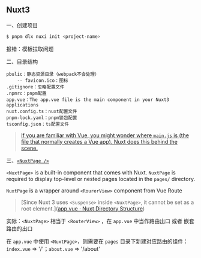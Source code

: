## Nuxt3

一、创建项目

```sh
$ pnpm dlx nuxi init <project-name>
```

报错：模板拉取问题



二、目录结构

```
pbulic：静态资源目录（webpack不会处理）
	-- favicon.ico：图标
.gitignore：忽略配置文件
.npmrc：pnpm配置
app.vue：The app.vue file is the main component in your Nuxt3 applications
nuxt.config.ts：nuxt配置文件
pnpm-lock.yaml：pnpm锁包配置
tsconfig.json：ts配置文件
```

> [If you are familiar with Vue, you might wonder where `main.js` is (the file that normally creates a Vue app). Nuxt does this behind the scene.](https://nuxt.com/docs/getting-started/views#appvue)



三、[`<NuxtPage />`](https://nuxt.com/docs/api/components/nuxt-page)

`<NuxtPage>` is a built-in component that comes with Nuxt. `NuxtPage` is required to display top-level or nested pages located in the `pages/` directory.

`NuxtPage` is a wrapper around `<RourerView>` component from Vue Route

> [Since Nuxt 3 uses `<Suspense>` inside `<NuxtPage>`, it cannot be set as a root element.]([app.vue · Nuxt Directory Structure](https://nuxt.com/docs/guide/directory-structure/app#usage-with-pages))

实际：`<NuxtPage>` 相当于 `<RouterView>` ，在 `app.vue` 中当作路由出口 或者 嵌套路由的出口

在 `app.vue` 中使用 `<NuxtPage>`，则需要在 `pages` 目录下新建对应路由的组件：`index.vue` => '/'；`about.vue` => '/about'
